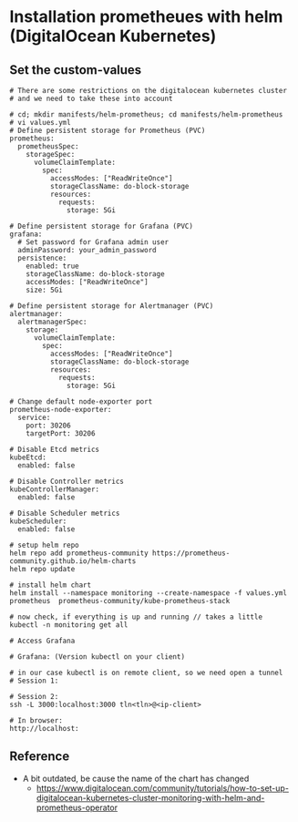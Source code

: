 # Installation prometheues with helm (DigitalOcean Kubernetes) 

## Set the custom-values 

```
# There are some restrictions on the digitalocean kubernetes cluster
# and we need to take these into account 
```

```
# cd; mkdir manifests/helm-prometheus; cd manifests/helm-prometheus
# vi values.yml
# Define persistent storage for Prometheus (PVC)
prometheus:
  prometheusSpec:
    storageSpec:
      volumeClaimTemplate:
        spec:
          accessModes: ["ReadWriteOnce"]
          storageClassName: do-block-storage
          resources:
            requests:
              storage: 5Gi

# Define persistent storage for Grafana (PVC)
grafana:
  # Set password for Grafana admin user
  adminPassword: your_admin_password
  persistence:
    enabled: true
    storageClassName: do-block-storage
    accessModes: ["ReadWriteOnce"]
    size: 5Gi

# Define persistent storage for Alertmanager (PVC)
alertmanager:
  alertmanagerSpec:
    storage:
      volumeClaimTemplate:
        spec:
          accessModes: ["ReadWriteOnce"]
          storageClassName: do-block-storage
          resources:
            requests:
              storage: 5Gi

# Change default node-exporter port
prometheus-node-exporter:
  service:
    port: 30206
    targetPort: 30206

# Disable Etcd metrics
kubeEtcd:
  enabled: false

# Disable Controller metrics
kubeControllerManager:
  enabled: false

# Disable Scheduler metrics
kubeScheduler:
  enabled: false

```

```
# setup helm repo
helm repo add prometheus-community https://prometheus-community.github.io/helm-charts
helm repo update
```

```
# install helm chart 
helm install --namespace monitoring --create-namespace -f values.yml prometheus  prometheus-community/kube-prometheus-stack

# now check, if everything is up and running // takes a little  
kubectl -n monitoring get all 

```

```
# Access Grafana 

# Grafana: (Version kubectl on your client) 

# in our case kubectl is on remote client, so we need open a tunnel 
# Session 1:

# Session 2:
ssh -L 3000:localhost:3000 tln<tln>@<ip-client>

# In browser:
http://localhost:

```



## Reference

  * A bit outdated, be cause the name of the chart has changed
    * https://www.digitalocean.com/community/tutorials/how-to-set-up-digitalocean-kubernetes-cluster-monitoring-with-helm-and-prometheus-operator
